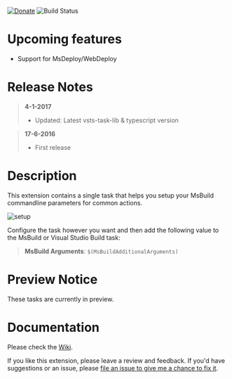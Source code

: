 [![Donate](https://raw.githubusercontent.com/jessehouwing/vsts-msbuild-helper-task/main/extension/images/donate.png)](https://github.com/sponsors/jessehouwing) ![Build Status](https://jessehouwing.visualstudio.com/_apis/public/build/definitions/a88536a2-a889-45a3-a955-ddf1af8aeba1/36/badge)

# Upcoming features

 - Support for MsDeploy/WebDeploy

# Release Notes

> **4-1-2017**
> - Updated: Latest vsts-task-lib & typescript version

> **17-6-2016**
> - First release


# Description

This extension contains a single task that helps you setup your MsBuild commandline parameters for common actions.

![setup](https://raw.githubusercontent.com/jessehouwing/vsts-msbuild-helper-task/master/extension/images/Screenshots/setup.png)

Configure the task however you want and then add the following value to the MsBuild or Visual Studio Build task:

> **MsBuild Arguments**: `$(MsBuildAdditionalArguments)`

# Preview Notice

These tasks are currently in preview.

# Documentation

Please check the [Wiki](https://github.com/jessehouwing/vsts-msbuild-helper-task/wiki).

If you like this extension, please leave a review and feedback. If you'd have suggestions or an issue, please [file an issue to give me a chance to fix it](https://github.com/jessehouwing/vsts-msbuild-helper-task/issues).
